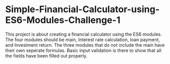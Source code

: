 # Simple-Financial-Calculator-using-ES6-Modules-Challenge-1

This project is about creating a financial calculator using the ES6 modules. The four modules should be main, Interest rate calculation, loan payment, and Investment return. The three modules that do not include the main have their own seperate formulas. Basic input validation is there to show that all the fields have been filled out properly.